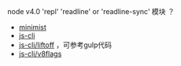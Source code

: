 


node v4.0  'repl' 'readline' or 'readline-sync' 模块 ？





 - [minimist](https://github.com/substack/minimist)
 - [js-cli](https://github.com/js-cli)
 - [js-cli/liftoff](https://github.com/js-cli/js-liftoff) ，可参考gulp代码
 - [js-cli/v8flags](https://github.com/js-cli/js-v8flags)